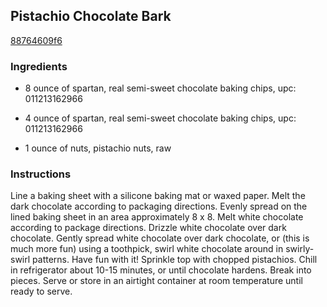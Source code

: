 ## Pistachio Chocolate Bark

[88764609f6](http://tastykitchen.com/recipes/desserts/pistachio-chocolate-bark/)

### Ingredients

 - 8 ounce of spartan, real semi-sweet chocolate baking chips, upc: 011213162966

 - 4 ounce of spartan, real semi-sweet chocolate baking chips, upc: 011213162966

 - 1 ounce of nuts, pistachio nuts, raw

### Instructions

Line a baking sheet with a silicone baking mat or waxed paper. Melt the dark chocolate according to packaging directions. Evenly spread on the lined baking sheet in an area approximately 8 x 8. Melt white chocolate according to package directions. Drizzle white chocolate over dark chocolate. Gently spread white chocolate over dark chocolate, or (this is much more fun) using a toothpick, swirl white chocolate around in swirly-swirl patterns. Have fun with it! Sprinkle top with chopped pistachios. Chill in refrigerator about 10-15 minutes, or until chocolate hardens. Break into pieces. Serve or store in an airtight container at room temperature until ready to serve.